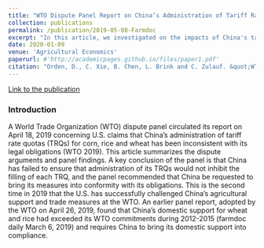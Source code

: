 ```yaml
---
title: "WTO Dispute Panel Report on China’s Administration of Tariff Rate Quotas (TRQs) for Certain Agricultural Products"
collection: publications
permalink: /publication/2019-05-08-Farmdoc
excerpt: "In this article, we investigated on the impacts of China's tariff rate quota policy on its imports of wheat, corn and rice using a partial equilibrium trade model. Our key findings are that the tariff quota administration might have reduced China's quota fill rates for the grain commodities by 10–35% during 2013–2017."
date: 2020-01-09
venue: 'Agricultural Economics'
paperurl: #'http://academicpages.github.io/files/paper1.pdf'
citation: "Orden, D., C. Xie, B. Chen, L. Brink and C. Zulauf. &quot;WTO Dispute Panel Report on China’s Administration of Tariff Rate Quotas (TRQs) for Certain Agricultural Products.&quot; <i>farmdoc daily</i>. (9):84, Department of Agricultural and Consumer Economics, University of Illinois at Urbana-Champaign, May 8, 2019. "
---
```


<a href='https://farmdocdaily.illinois.edu/2019/05/wto-dispute-panel-report-on-chinas-administration-of-tariff-rate-quotas-trqs-for-certain-agricultural-products.html'>Link to the publication</a>

### Introduction  

A World Trade Organization (WTO) dispute panel circulated its report on April 18, 2019 concerning U.S. claims that China’s administration of tariff rate quotas (TRQs) for corn, rice and wheat has been inconsistent with its legal obligations (WTO 2019). This article summarizes the dispute arguments and panel findings. A key conclusion of the panel is that China has failed to ensure that administration of its TRQs would not inhibit the filling of each TRQ, and the panel recommended that China be requested to bring its measures into conformity with its obligations. This is the second time in 2019 that the U.S. has successfully challenged China’s agricultural support and trade measures at the WTO. An earlier panel report, adopted by the WTO on April 26, 2019, found that China’s domestic support for wheat and rice had exceeded its WTO commitments during 2012-2015 (farmdoc daily March 6, 2019) and requires China to bring its domestic support into compliance.

